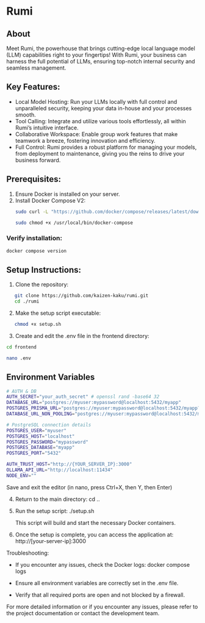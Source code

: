 # Rumi

## About
Meet Rumi, the powerhouse that brings cutting-edge local language model (LLM) capabilities right to your fingertips! With Rumi, your business can harness the full potential of LLMs, ensuring top-notch internal security and seamless management.

## Key Features:

- Local Model Hosting: Run your LLMs locally with full control and unparalleled security, keeping your data in-house and your processes smooth.
- Tool Calling: Integrate and utilize various tools effortlessly, all within Rumi’s intuitive interface.
- Collaborative Workspace: Enable group work features that make teamwork a breeze, fostering innovation and efficiency.
- Full Control: Rumi provides a robust platform for managing your models, from deployment to maintenance, giving you the reins to drive your business forward. 

## Prerequisites:
1. Ensure Docker is installed on your server.
2. Install Docker Compose V2:
   ```bash
   sudo curl -L "https://github.com/docker/compose/releases/latest/download/docker-compose-$(uname -s)-$(uname -m)" -o /usr/local/bin/docker-compose
   ```
   ```bash
   sudo chmod +x /usr/local/bin/docker-compose
   ```
### Verify installation:
   ```bash
   docker compose version
   ```

## Setup Instructions:

1. Clone the repository:
```bash
   git clone https://github.com/kaizen-kaku/rumi.git
   cd ./rumi
```

2. Make the setup script executable:
```bash
   chmod +x setup.sh
```

3. Create and edit the .env file in the frontend directory:
```bash
cd frontend
```
```bash
nano .env
```

## Environment Variables 
   ```bash 
   # AUTH & DB
   AUTH_SECRET="your_auth_secret" # openssl rand -base64 32
   DATABASE_URL="postgres://myuser:mypassword@localhost:5432/myapp"
   POSTGRES_PRISMA_URL="postgres://myuser:mypassword@localhost:5432/myapp?sslmode=require&pgbouncer=true&connect_timeout=15"
   DATABASE_URL_NON_POOLING="postgres://myuser:mypassword@localhost:5432/myapp?sslmode=require"

   # PostgreSQL connection details
   POSTGRES_USER="myuser"
   POSTGRES_HOST="localhost"
   POSTGRES_PASSWORD="mypassword"
   POSTGRES_DATABASE="myapp"
   POSTGRES_PORT="5432"

   AUTH_TRUST_HOST="http://{YOUR_SERVER_IP}:3000"
   OLLAMA_API_URL="http://localhost:11434"
   NODE_ENV=""
   ```

   Save and exit the editor (in nano, press Ctrl+X, then Y, then Enter)

4. Return to the main directory:
   cd ..

5. Run the setup script:
   ./setup.sh

   This script will build and start the necessary Docker containers.

6. Once the setup is complete, you can access the application at:
   http://[your-server-ip]:3000

Troubleshooting:
- If you encounter any issues, check the Docker logs:
  docker compose logs

- Ensure all environment variables are correctly set in the .env file.
- Verify that all required ports are open and not blocked by a firewall.

For more detailed information or if you encounter any issues, please refer to the project documentation or contact the development team.